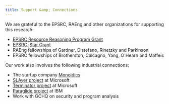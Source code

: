 ```yaml
---
title: Support &amp; Connections
---
```

We are grateful to the EPSRC, RAEng and other organizations for supporting this research:

* [EPSRC Resource Reasoning Program Grant](http://gow.epsrc.ac.uk/ViewGrant.aspx?GrantRef=EP/H008373/1)
* [EPSRC jStar Grant](http://gow.epsrc.ac.uk/ViewGrant.aspx?GrantRef=EP/H011749/1)
* RAEng fellowships of Gardner, Distefano, Rinetzky and Parkinson
* EPSRC fellowships of Brotherston, Calcagno, Yang, O'Hearn and Maffeis

Our work also involves the following industrial connections:

* The startup company [Monoidics](http://www.monoidics.com)
* [SLAyer project](http://research.microsoft.com/en-us/um/cambridge/projects/slayer/) at Microsoft
* [Terminator project](http://research.microsoft.com/en-us/um/cambridge/projects/terminator/) at Microsoft
* [Paraglide project](http://researcher.ibm.com/researcher/view_project.php?id=251) at IBM
* Work with GCHQ on security and program analysis
